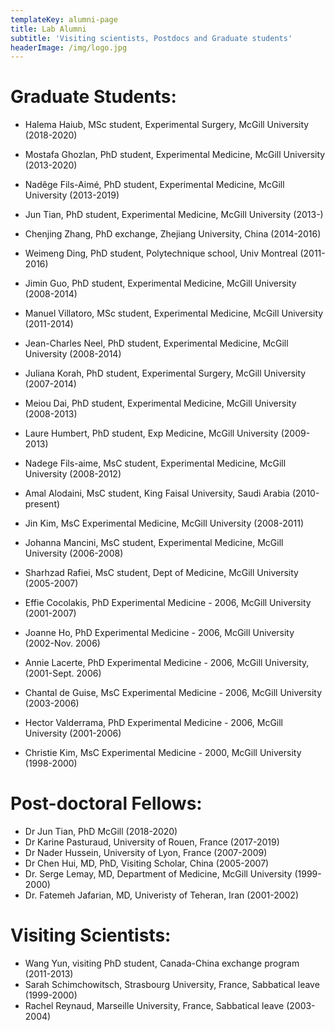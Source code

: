 ```yaml
---
templateKey: alumni-page
title: Lab Alumni
subtitle: 'Visiting scientists, Postdocs and Graduate students'
headerImage: /img/logo.jpg
---
```

# Graduate Students:

* Halema Haiub, MSc student, Experimental Surgery, McGill University (2018-2020)
* 
  Mostafa Ghozlan, PhD student, Experimental Medicine, McGill University (2013-2020)
* 
  Nadêge Fils-Aimé, PhD student, Experimental Medicine, McGill University (2013-2019)
* 
  Jun Tian, PhD student, Experimental Medicine, McGill University (2013-)
  
* Chenjing Zhang, PhD exchange, Zhejiang University, China (2014-2016)
* Weimeng Ding, PhD student, Polytechnique school, Univ Montreal (2011-2016)
* Jimin Guo, PhD student, Experimental Medicine, McGill University (2008-2014)
* Manuel Villatoro, MSc student, Experimental Medicine, McGill University (2011-2014)
* Jean-Charles Neel, PhD student, Experimental Medicine, McGill University (2008-2014)
* Juliana Korah, PhD student, Experimental Surgery, McGill University (2007-2014)
* Meiou Dai, PhD student, Experimental Medicine, McGill University (2008-2013)
* Laure Humbert, PhD student, Exp Medicine, McGill University (2009-2013)
* Nadege Fils-aime, MsC student, Experimental Medicine, McGill University (2008-2012)
* Amal Alodaini, MsC student, King Faisal University, Saudi Arabia (2010-present)
* Jin Kim, MsC Experimental Medicine, McGill University (2008-2011)
* Johanna Mancini, MsC student, Experimental Medicine, McGill University (2006-2008)
* Sharhzad Rafiei, MsC student, Dept of Medicine, McGill University (2005-2007)
* Effie Cocolakis, PhD Experimental Medicine - 2006, McGill University (2001-2007)
* Joanne Ho, PhD Experimental Medicine - 2006, McGill University (2002-Nov. 2006)
* Annie Lacerte, PhD Experimental Medicine - 2006, McGill University, (2001-Sept. 2006)
* Chantal de Guise, MsC Experimental Medicine - 2006, McGill University (2003-2006)
* Hector Valderrama, PhD Experimental Medicine - 2006, McGill University (2001-2006)
* Christie Kim, MsC Experimental Medicine - 2000, McGill University (1998-2000)

# Post-doctoral Fellows:

* Dr Jun Tian, PhD McGill (2018-2020)
* Dr Karine Pasturaud, University of Rouen, France (2017-2019)
* Dr Nader Hussein, University of Lyon, France (2007-2009)
* Dr Chen Hui, MD, PhD, Visiting Scholar, China (2005-2007)
* Dr. Serge Lemay, MD, Department of Medicine, McGill University (1999-2000)
* Dr. Fatemeh Jafarian, MD, Univeristy of Teheran, Iran (2001-2002)

# Visiting Scientists:

* Wang Yun, visiting PhD student, Canada-China exchange program (2011-2013)
* Sarah Schimchowitsch, Strasbourg University, France, Sabbatical leave (1999-2000)
* Rachel Reynaud, Marseille University, France, Sabbatical leave (2003-2004)
